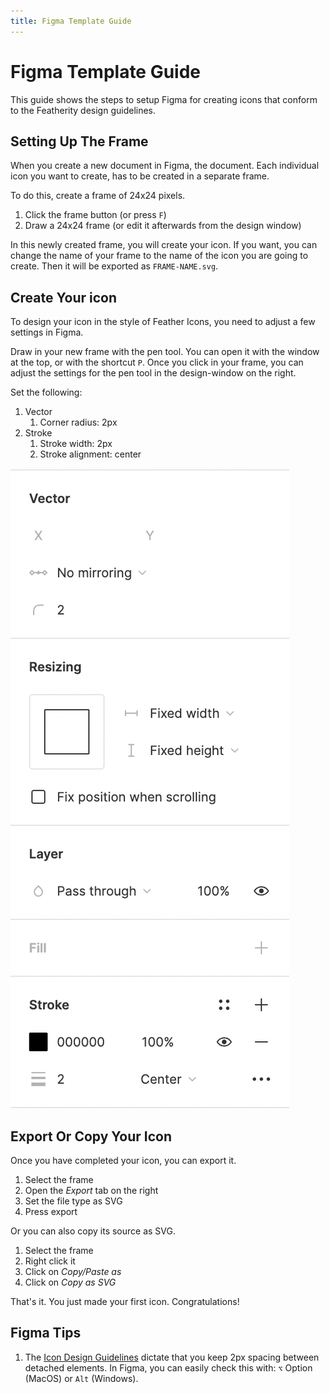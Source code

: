 ```yaml
---
title: Figma Template Guide
---
```


# Figma Template Guide

This guide shows the steps to setup Figma for creating icons that conform to the Featherity design guidelines.

## Setting Up The Frame
When you create a new document in Figma, the document. Each individual icon you want to create, has to be created in a separate frame.

To do this, create a frame of 24x24 pixels.

1. Click the frame button (or press `F`)
2. Draw a 24x24 frame (or edit it afterwards from the design window)

In this newly created frame, you will create your icon. If you want, you can change the name of your frame to the name of the icon you are going to create. Then it will be exported as `FRAME-NAME.svg`.

## Create Your icon
To design your icon in the style of Feather Icons, you need to adjust a few settings in Figma.

Draw in your new frame with the pen tool. You can open it with the window at the top, or with the shortcut `P`. Once you click in your frame, you can adjust the settings for the pen tool in the design-window on the right.

Set the following:
1. Vector
   1. Corner radius: 2px
2. Stroke
   1. Stroke width: 2px
   2. Stroke alignment: center

![Figma Stroke Options](./images/figma-stroke-options.png)

## Export Or Copy Your Icon
Once you have completed your icon, you can export it.

1. Select the frame
2. Open the *Export* tab on the right
3. Set the file type as SVG
4. Press export

Or you can also copy its source as SVG.

1. Select the frame
2. Right click it
3. Click on *Copy/Paste as*
4. Click on *Copy as SVG*

That's it. You just made your first icon. Congratulations!

## Figma Tips
1. The [Icon Design Guidelines](icon-design-guide.md) dictate that you keep 2px spacing between detached elements. In Figma, you can easily check this with: `⌥` Option (MacOS) or `Alt` (Windows).
